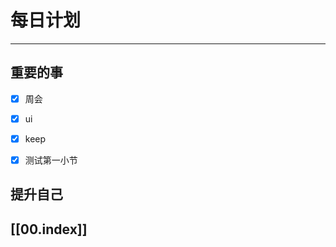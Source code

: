 
# 每日计划
---
## 重要的事

- [x]  周会
- [x]  ui
- [x] keep
- [x] 测试第一小节




## 提升自己

  



## [[00.index]]










